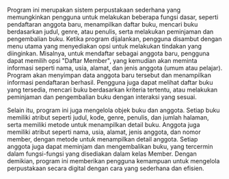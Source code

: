 Program ini merupakan sistem perpustakaan sederhana yang memungkinkan pengguna untuk melakukan beberapa fungsi dasar, seperti pendaftaran anggota baru, menampilkan daftar buku, mencari buku berdasarkan judul, genre, atau penulis, serta melakukan peminjaman dan pengembalian buku. Ketika program dijalankan, pengguna disambut dengan menu utama yang menyediakan opsi untuk melakukan tindakan yang diinginkan. Misalnya, untuk mendaftar sebagai anggota baru, pengguna dapat memilih opsi "Daftar Member", yang kemudian akan meminta informasi seperti nama, usia, alamat, dan jenis anggota (umum atau pelajar). Program akan menyimpan data anggota baru tersebut dan menampilkan informasi pendaftaran berhasil. Pengguna juga dapat melihat daftar buku yang tersedia, mencari buku berdasarkan kriteria tertentu, atau melakukan peminjaman dan pengembalian buku dengan interaksi yang sesuai.

Selain itu, program ini juga mengelola objek buku dan anggota. Setiap buku memiliki atribut seperti judul, kode, genre, penulis, dan jumlah halaman, serta memiliki metode untuk menampilkan detail buku. Anggota juga memiliki atribut seperti nama, usia, alamat, jenis anggota, dan nomor member, dengan metode untuk menampilkan detail anggota. Setiap anggota juga dapat meminjam dan mengembalikan buku, yang tercermin dalam fungsi-fungsi yang disediakan dalam kelas Member. Dengan demikian, program ini memberikan pengguna kemampuan untuk mengelola perpustakaan secara digital dengan cara yang sederhana dan efisien.
